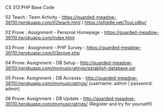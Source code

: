 CS 313 PHP Base Code

02 Teach : Team Activity - https://guarded-meadow-36110.herokuapp.com/02teach.html / https://jsfiddle.net/7ouLo8by/

02 Prove : Assignment - Personal Homepage - https://guarded-meadow-36110.herokuapp.com/index.html

03 Prove : Assignment - PHP Survey - https://guarded-meadow-36110.herokuapp.com/03prove.php

04 Prove: Assignment - DB Setup - http://guarded-meadow-36110.herokuapp.com/mymusicratings/establish-database.sql

05 Prove: Assignment - DB Accesss - http://guarded-meadow-36110.herokuapp.com/mymusicratings/ (username: admin | password: admin)

06 Prove: Assignment - DB Update - http://guarded-meadow-36110.herokuapp.com/mymusicratings/ (Register and try for yourself!)
